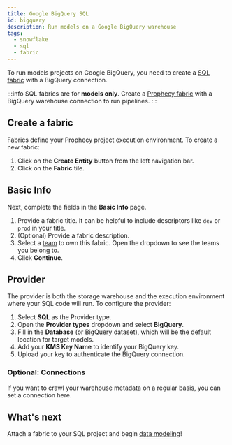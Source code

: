 ```yaml
---
title: Google BigQuery SQL
id: bigquery
description: Run models on a Google BigQuery warehouse
tags:
  - snowflake
  - sql
  - fabric
---
```


To run models projects on Google BigQuery, you need to create a [SQL fabric](/administration/fabrics/sql-fabrics/Fabrics) with a BigQuery connection.

:::info
SQL fabrics are for **models only**. Create a [Prophecy fabric](/administration/fabrics/prophecy-fabrics/) with a BigQuery warehouse connection to run pipelines.
:::

## Create a fabric

Fabrics define your Prophecy project execution environment. To create a new fabric:

1. Click on the **Create Entity** button from the left navigation bar.
1. Click on the **Fabric** tile.

## Basic Info

Next, complete the fields in the **Basic Info** page.

1. Provide a fabric title. It can be helpful to include descriptors like `dev` or `prod` in your title.
1. (Optional) Provide a fabric description.
1. Select a [team](/administration/team-based-access) to own this fabric. Open the dropdown to see the teams you belong to.
1. Click **Continue**.

## Provider

The provider is both the storage warehouse and the execution environment where your SQL code will run. To configure the provider:

1. Select **SQL** as the Provider type.
1. Open the **Provider types** dropdown and select **BigQuery**.
1. Fill in the **Database** (or BigQuery dataset), which will be the default location for target models.
1. Add your **KMS Key Name** to identify your BigQuery key.
1. Upload your key to authenticate the BigQuery connection.

### Optional: Connections

If you want to crawl your warehouse metadata on a regular basis, you can set a connection here.

## What's next

Attach a fabric to your SQL project and begin [data modeling](/engineers/models)!
